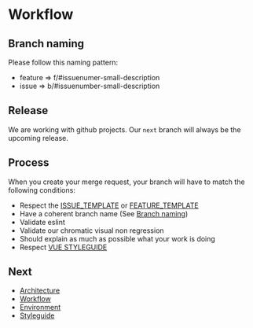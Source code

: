 # Workflow

## Branch naming

Please follow this naming pattern:

- feature => f/#issuenumer-small-description
- issue => b/#issuenumber-small-description

## Release

We are working with github projects. Our `next` branch will always be the upcoming release.

## Process

When you create your merge request, your branch will have to match the following conditions:

- Respect the [ISSUE_TEMPLATE](../.github/ISSUE_TEMPLATE/bug_report.md) or [FEATURE_TEMPLATE](../.github/ISSUE_TEMPLATE/feature_request.md)
- Have a coherent branch name (See [Branch naming](#branch-naming))
- Validate eslint
- Validate our chromatic visual non regression
- Should explain as much as possible what your work is doing
- Respect [VUE STYLEGUIDE](https://vuejs.org/v2/style-guide/)

## Next

- [Architecture](./architecture.md)
- [Workflow](./workflow.md)
- [Environment](./environment.md)
- [Styleguide](./styleguide.md)
